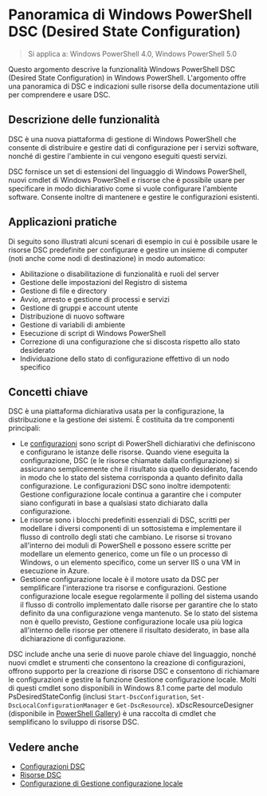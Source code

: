 # Panoramica di Windows PowerShell DSC (Desired State Configuration) 

> Si applica a: Windows PowerShell 4.0, Windows PowerShell 5.0

Questo argomento descrive la funzionalità Windows PowerShell DSC (Desired State Configuration) in Windows PowerShell. L'argomento offre una panoramica di DSC e indicazioni sulle risorse della documentazione utili per comprendere e usare DSC.

## Descrizione delle funzionalità
DSC è una nuova piattaforma di gestione di Windows PowerShell che consente di distribuire e gestire dati di configurazione per i servizi software, nonché di gestire l'ambiente in cui vengono eseguiti questi servizi.

DSC fornisce un set di estensioni del linguaggio di Windows PowerShell, nuovi cmdlet di Windows PowerShell e risorse che è possibile usare per specificare in modo dichiarativo come si vuole configurare l'ambiente software. Consente inoltre di mantenere e gestire le configurazioni esistenti.

## Applicazioni pratiche
Di seguito sono illustrati alcuni scenari di esempio in cui è possibile usare le risorse DSC predefinite per configurare e gestire un insieme di computer (noti anche come nodi di destinazione) in modo automatico:

* Abilitazione o disabilitazione di funzionalità e ruoli del server
* Gestione delle impostazioni del Registro di sistema
* Gestione di file e directory
* Avvio, arresto e gestione di processi e servizi
* Gestione di gruppi e account utente
* Distribuzione di nuovo software
* Gestione di variabili di ambiente
* Esecuzione di script di Windows PowerShell
* Correzione di una configurazione che si discosta rispetto allo stato desiderato
* Individuazione dello stato di configurazione effettivo di un nodo specifico

## Concetti chiave
DSC è una piattaforma dichiarativa usata per la configurazione, la distribuzione e la gestione dei sistemi. È costituita da tre componenti principali:

* Le [configurazioni](configurations.md) sono script di PowerShell dichiarativi che definiscono e configurano le istanze delle risorse. Quando viene eseguita la configurazione, DSC (e le risorse chiamate dalla configurazione) si assicurano semplicemente che il risultato sia quello desiderato, facendo in modo che lo stato del sistema corrisponda a quanto definito dalla configurazione. Le configurazioni DSC sono inoltre idempotenti: Gestione configurazione locale continua a garantire che i computer siano configurati in base a qualsiasi stato dichiarato dalla configurazione.
* Le risorse sono i blocchi predefiniti essenziali di DSC, scritti per modellare i diversi componenti di un sottosistema e implementare il flusso di controllo degli stati che cambiano. Le risorse si trovano all'interno dei moduli di PowerShell e possono essere scritte per modellare un elemento generico, come un file o un processo di Windows, o un elemento specifico, come un server IIS o una VM in esecuzione in Azure.
* Gestione configurazione locale è il motore usato da DSC per semplificare l'interazione tra risorse e configurazioni. Gestione configurazione locale esegue regolarmente il polling del sistema usando il flusso di controllo implementato dalle risorse per garantire che lo stato definito da una configurazione venga mantenuto. Se lo stato del sistema non è quello previsto, Gestione configurazione locale usa più logica all'interno delle risorse per ottenere il risultato desiderato, in base alla dichiarazione di configurazione. 

DSC include anche una serie di nuove parole chiave del linguaggio, nonché nuovi cmdlet e strumenti che consentono la creazione di configurazioni, offrono supporto per la creazione di risorse DSC e consentono di richiamare le configurazioni e gestire la funzione Gestione configurazione locale. Molti di questi cmdlet sono disponibili in Windows 8.1 come parte del modulo PsDesiredStateConfig (inclusi `Start-DscConfiguration`, `Set-DscLocalConfigurationManager` e `Get-DscResource`). xDscResourceDesigner (disponibile in [PowerShell Gallery](https://www.powershellgallery.com/packages/xDSCResourceDesigner/)) è una raccolta di cmdlet che semplificano lo sviluppo di risorse DSC.

## Vedere anche
* [Configurazioni DSC](configurations.md)
* [Risorse DSC](resources.md)
* [Configurazione di Gestione configurazione locale](metaConfig.md)



<!--HONumber=Apr16_HO2-->


